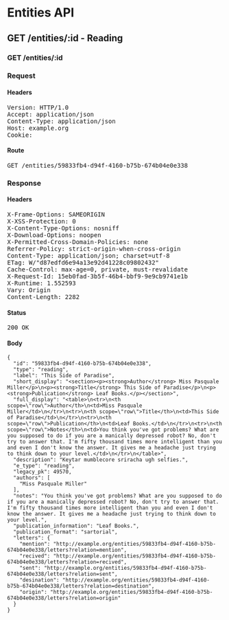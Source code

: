 # Entities API



## GET /entities/:id - Reading

### GET /entities/:id
### Request

#### Headers

<pre>Version: HTTP/1.0
Accept: application/json
Content-Type: application/json
Host: example.org
Cookie: </pre>

#### Route

<pre>GET /entities/59833fb4-d94f-4160-b75b-674b04e0e338</pre>

### Response

#### Headers

<pre>X-Frame-Options: SAMEORIGIN
X-XSS-Protection: 0
X-Content-Type-Options: nosniff
X-Download-Options: noopen
X-Permitted-Cross-Domain-Policies: none
Referrer-Policy: strict-origin-when-cross-origin
Content-Type: application/json; charset=utf-8
ETag: W/&quot;d87edfd6e94a13e92d41228c09802432&quot;
Cache-Control: max-age=0, private, must-revalidate
X-Request-Id: 15eb0fad-3b5f-46b4-bbf9-9e9cb9741e1b
X-Runtime: 1.552593
Vary: Origin
Content-Length: 2282</pre>

#### Status

<pre>200 OK</pre>

#### Body

~~~
{
  "id": "59833fb4-d94f-4160-b75b-674b04e0e338",
  "type": "reading",
  "label": "This Side of Paradise",
  "short_display": "<section><p><strong>Author</strong> Miss Pasquale Miller</p>\n<p><strong>Title</strong> This Side of Paradise</p>\n<p><strong>Publication</strong> Leaf Books.</p></section>",
  "full_display": "<table>\n<tr>\n<th scope=\"row\">Author</th>\n<td>Miss Pasquale Miller</td>\n</tr>\n<tr>\n<th scope=\"row\">Title</th>\n<td>This Side of Paradise</td>\n</tr>\n<tr>\n<th scope=\"row\">Publication</th>\n<td>Leaf Books.</td>\n</tr>\n<tr>\n<th scope=\"row\">Notes</th>\n<td>You think you've got problems? What are you supposed to do if you are a manically depressed robot? No, don't try to answer that. I'm fifty thousand times more intelligent than you and even I don't know the answer. It gives me a headache just trying to think down to your level.</td>\n</tr>\n</table>",
  "description": "Keytar mumblecore sriracha ugh selfies.",
  "e_type": "reading",
  "legacy_pk": 49570,
  "authors": [
    "Miss Pasquale Miller"
  ],
  "notes": "You think you've got problems? What are you supposed to do if you are a manically depressed robot? No, don't try to answer that. I'm fifty thousand times more intelligent than you and even I don't know the answer. It gives me a headache just trying to think down to your level.",
  "publication_information": "Leaf Books.",
  "publication_format": "sartorial",
  "letters": {
    "mention": "http://example.org/entities/59833fb4-d94f-4160-b75b-674b04e0e338/letters?relation=mention",
    "recived": "http://example.org/entities/59833fb4-d94f-4160-b75b-674b04e0e338/letters?relation=recived",
    "sent": "http://example.org/entities/59833fb4-d94f-4160-b75b-674b04e0e338/letters?relation=sent",
    "desination": "http://example.org/entities/59833fb4-d94f-4160-b75b-674b04e0e338/letters?relation=destination",
    "origin": "http://example.org/entities/59833fb4-d94f-4160-b75b-674b04e0e338/letters?relation=origin"
  }
}
~~~

